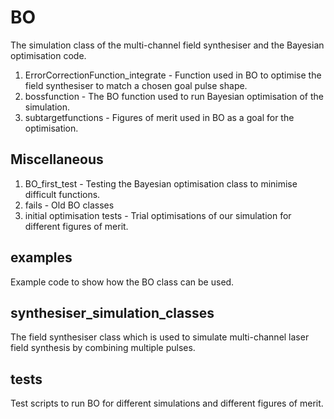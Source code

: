 # BO
The simulation class of the multi-channel field synthesiser and the Bayesian optimisation code.

1) ErrorCorrectionFunction_integrate - Function used in BO to optimise the field synthesiser to match a chosen goal pulse shape.
2) bossfunction - The BO function used to run Bayesian optimisation of the simulation.
3) subtargetfunctions - Figures of merit used in BO as a goal for the optimisation.

## Miscellaneous
1) BO_first_test - Testing the Bayesian optimisation class to minimise difficult functions.
2) fails - Old BO classes
3) initial optimisation tests - Trial optimisations of our simulation for different figures of merit.

## examples
Example code to show how the BO class can be used.

## synthesiser_simulation_classes
The field synthesiser class which is used to simulate multi-channel laser field synthesis by combining multiple pulses.

## tests
Test scripts to run BO for different simulations and different figures of merit.

